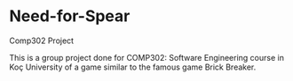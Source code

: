 # Need-for-Spear
Comp302 Project

This is a group project done for COMP302: Software Engineering course in Koç University of a game similar to the famous game Brick Breaker.
